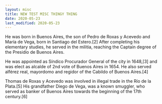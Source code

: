 ```yaml
---
layout: misc
title: NEW TEST MISC THINGY THING
date: 2020-05-23
last_modified: 2020-05-23
---
```

He was born in Buenos Aires, the son of Pedro de Roxas y Acevedo and María de Vega, born in Santiago del Estero.[2] After completing his elementary studies, he served in the militia, reaching the Captain degree of the Presidio de Buenos Aires.

He was appointed as Síndico Procurador General of the city in 1648,[3] and was elect as alcalde of 2nd vote of Buenos Aires in 1654. He also served alférez real, mayordomo and regidor of the Cabildo of Buenos Aires.[4]

Thomas de Roxas y Acevedo was involved in illegal trade in the Río de la Plata.[5] His grandfather Diego de Vega, was a known smuggler, who served as banker of Buenos Aires towards the beginning of the 17th century.[6]
